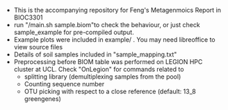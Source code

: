 * This is the accompanying repository for Feng's Metagenmoics Report in BIOC3301
* run "/main.sh sample.biom"to check the behaviour, or just check sample_example for pre-compiled output.
* Example plots were included in example/ . You may need libreoffice to view source files
* Details of soil samples included in "sample_mapping.txt"
* Preprocessing before BIOM table was performed on LEGION HPC cluster at UCL. Check "OnLegion" for commands related to
	* splitting library (demultiplexing samples from the pool)
	* Counting sequence number
	* OTU picking with respect to a close reference (default: 13_8 greengenes)
